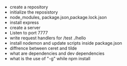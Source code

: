 - create a repository
- initialize the reposistory
- node_modules, package.json,package.lock.json
- install express
- create a server
- Listen to port 7777
- write request handlers for /test ./hello
- install nodemon and update scripts inside package.json
- diffrence between ceret and tilde
- what are dependencies and dev dependencies
- what is the use of "-g" while npm install
